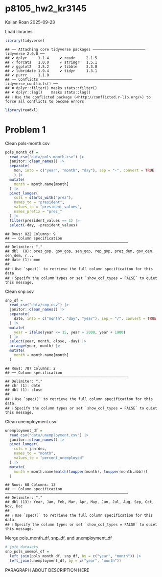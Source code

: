 p8105_hw2_kr3145
================
Kallan Roan
2025-09-23

Load libraries

``` r
library(tidyverse)
```

    ## ── Attaching core tidyverse packages ──────────────────────── tidyverse 2.0.0 ──
    ## ✔ dplyr     1.1.4     ✔ readr     2.1.5
    ## ✔ forcats   1.0.0     ✔ stringr   1.5.1
    ## ✔ ggplot2   3.5.2     ✔ tibble    3.3.0
    ## ✔ lubridate 1.9.4     ✔ tidyr     1.3.1
    ## ✔ purrr     1.1.0     
    ## ── Conflicts ────────────────────────────────────────── tidyverse_conflicts() ──
    ## ✖ dplyr::filter() masks stats::filter()
    ## ✖ dplyr::lag()    masks stats::lag()
    ## ℹ Use the conflicted package (<http://conflicted.r-lib.org/>) to force all conflicts to become errors

``` r
library(readxl)
```

# Problem 1

Clean pols-month.csv

``` r
pols_month_df = 
  read_csv("data/pols-month.csv") |> 
  janitor::clean_names() |> 
  separate(
    mon, into = c("year", "month", "day"), sep = "-", convert = TRUE
    ) |>
  mutate(
    month = month.name[month]
  ) |> 
  pivot_longer(
    cols = starts_with("prez"),
    names_to = "president",
    values_to = "president_values",
    names_prefix = "prez_" 
  ) |> 
  filter(president_values == 1) |> 
  select(-day, -president_values) 
```

    ## Rows: 822 Columns: 9
    ## ── Column specification ────────────────────────────────────────────────────────
    ## Delimiter: ","
    ## dbl  (8): prez_gop, gov_gop, sen_gop, rep_gop, prez_dem, gov_dem, sen_dem, r...
    ## date (1): mon
    ## 
    ## ℹ Use `spec()` to retrieve the full column specification for this data.
    ## ℹ Specify the column types or set `show_col_types = FALSE` to quiet this message.

Clean snp.csv

``` r
snp_df = 
  read_csv("data/snp.csv") |> 
  janitor::clean_names() |> 
  separate(
    date, into = c("month", "day", "year"), sep = "/", convert = TRUE
  ) |> 
  mutate(
    year = ifelse(year <= 15, year + 2000, year + 1900)
  ) |> 
  select(year, month, close, -day) |> 
  arrange(year, month) |> 
  mutate(
    month = month.name[month]
  )
```

    ## Rows: 787 Columns: 2
    ## ── Column specification ────────────────────────────────────────────────────────
    ## Delimiter: ","
    ## chr (1): date
    ## dbl (1): close
    ## 
    ## ℹ Use `spec()` to retrieve the full column specification for this data.
    ## ℹ Specify the column types or set `show_col_types = FALSE` to quiet this message.

Clean unemployment.csv

``` r
unemployment_df = 
  read_csv("data/unemployment.csv") |> 
  janitor::clean_names() |> 
  pivot_longer(
    cols = jan:dec,
    names_to = "month",
    values_to = "percent_unemployed"
  ) |> 
  mutate(
    month = month.name[match(toupper(month), toupper(month.abb))]
  )
```

    ## Rows: 68 Columns: 13
    ## ── Column specification ────────────────────────────────────────────────────────
    ## Delimiter: ","
    ## dbl (13): Year, Jan, Feb, Mar, Apr, May, Jun, Jul, Aug, Sep, Oct, Nov, Dec
    ## 
    ## ℹ Use `spec()` to retrieve the full column specification for this data.
    ## ℹ Specify the column types or set `show_col_types = FALSE` to quiet this message.

Merge pols_month_df, snp_df, and unemployment_df

``` r
# join datasets
snp_pols_unempl_df =
  left_join(pols_month_df, snp_df, by = c("year", "month")) |> 
  left_join(unemployment_df, by = c("year", "month")) 
```

PARAGRAPH ABOUT DESCRIPTION HERE
